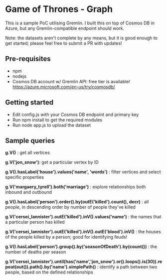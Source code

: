 # Game of Thrones - Graph

This is a sample PoC utilising Gremlin. I built this on top of Cosmos DB in Azure, but any Gremlin-compatible endpoint should work.

Note: the datasets aren't complete by any means, but it is good enough to get started; please feel free to submit a PR with updates!

## Pre-requisites
* npm
* nodejs
* Cosmos DB account w/ Gremlin API: free tier is available! https://azure.microsoft.com/en-us/try/cosmosdb/

## Getting started
* Edit config.js with your Cosmos DB endpoint and primary key
* Run npm install to get the required modules
* Run node app.js to upload the dataset

## Sample queries
**g.V()** : get all vertices

**g.V('jon_snow')**: get a particular vertex by ID

**g.V().hasLabel('house').values('name', 'words')** : filter vertices and select specific properties

**g.V('margaery_tyrell').both('marriage')** : explore relationships both inbound and outbound

**g.V().hasLabel('person').order().by(outE('killed').count(), decr)** : all people, in descending order by number of people they've killed

**g.V('cersei_lannister').outE('killed').inV().values('name')** : the names that a particular person has killed

**g.V('cersei_lannister').outE('killed').inV().outE('blood').inV()** : the houses of the people killed by a person; good for identifying feuds!

**g.V().hasLabel('person').group().by('seasonOfDeath').by(count())** : the number of deaths per season

**g.V('cersei_lannister').until(has('name','jon_snow').or().loops().is(30)).repeat(out()).path().by('name').simplePath()** : identify a path between two people, based on the defined relationships